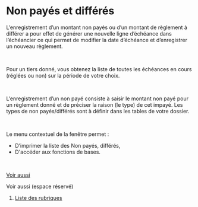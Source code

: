 # Non payés et différés

L’enregistrement d’un montant non payés ou d’un montant de règlement 
 à différer a pour effet de générer une nouvelle ligne d’échéance dans 
 l’échéancier ce qui permet de modifier la date d’échéance et d’enregistrer 
 un nouveau règlement.


 


Pour un tiers donné, vous obtenez la liste de toutes les échéances en 
 cours (réglées ou non) sur la période de votre choix.


 


L’enregistrement d’un non payé consiste à saisir le montant non payé 
 pour un règlement donné et de préciser la raison (le type) de cet impayé. 
 Les types de non payés/différés sont à définir dans les tables de votre 
 dossier.


 


Le menu contextuel de la fenêtre permet :


* D’imprimer la liste 
 des Non payés, différés,
* D'accéder aux fonctions 
 de bases.


 


[Voir aussi](javascript:RelatedTopic0.Click())


Voir aussi (espace réservé)
 

1. [Liste des rubriques](#)



